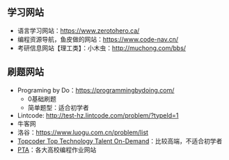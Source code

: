 ## 学习网站

- 语言学习网站：https://www.zerotohero.ca/
- 编程资源导航，鱼皮做的网站：https://www.code-nav.cn/
- 考研信息网站【理工类】：小木虫：http://muchong.com/bbs/

## 刷题网站

- Programing by Do：https://programmingbydoing.com/
  - 0基础刷题
  - 简单题型：适合初学者
- Lintcode: http://test-hz.lintcode.com/problem/?typeId=1
- 牛客网
- 洛谷：https://www.luogu.com.cn/problem/list
- [Topcoder Top Technology Talent On-Demand](https://www.topcoder.com/)：比较高端，不适合初学者
- [PTA](https://pintia.cn/)：各大高校编程作业网站

